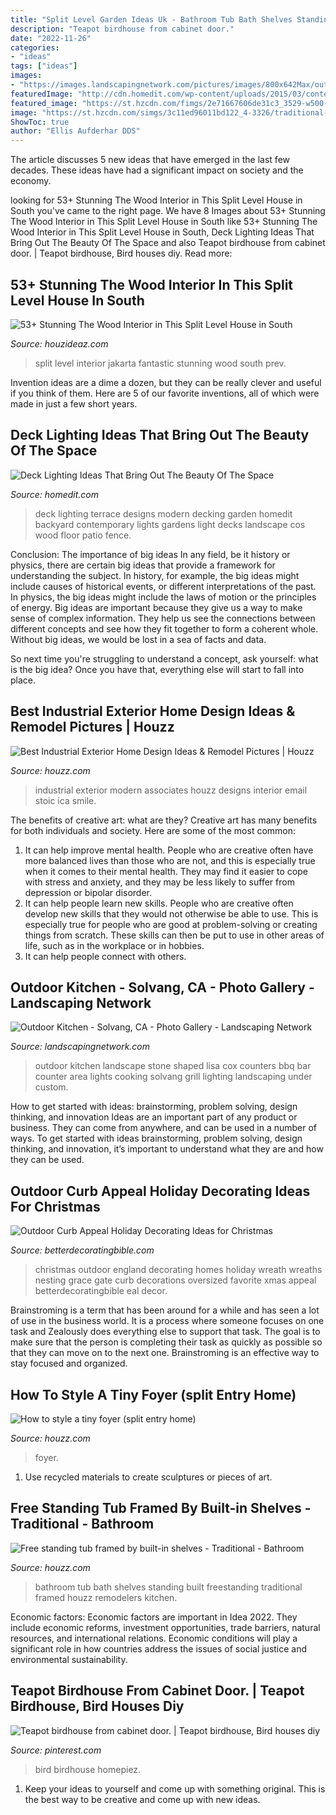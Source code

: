 ```yaml
---
title: "Split Level Garden Ideas Uk - Bathroom Tub Bath Shelves Standing Built Freestanding Traditional Framed Houzz Remodelers Kitchen"
description: "Teapot birdhouse from cabinet door."
date: "2022-11-26"
categories:
- "ideas"
tags: ["ideas"]
images:
- "https://images.landscapingnetwork.com/pictures/images/800x642Max/outdoor-kitchen_7/l-shaped-outdoor-kitchen-stone-counters-lisa-cox-landscape-design_10167.jpg"
featuredImage: "http://cdn.homedit.com/wp-content/uploads/2015/03/contemporary-deck-lighting.jpg"
featured_image: "https://st.hzcdn.com/fimgs/2e71667606de31c3_3529-w500-h666-b0-p0--industrial-exterior.jpg"
image: "https://st.hzcdn.com/simgs/3c11ed96011bd122_4-3326/traditional-bathroom.jpg"
ShowToc: true
author: "Ellis Aufderhar DDS"
---
```



The article discusses 5 new ideas that have emerged in the last few decades. These ideas have had a significant impact on society and the economy.

	

		
looking for 53+ Stunning The Wood Interior in This Split Level House in South you've came to the right page. We have 8 Images about 53+ Stunning The Wood Interior in This Split Level House in South like 53+ Stunning The Wood Interior in This Split Level House in South, Deck Lighting Ideas That Bring Out The Beauty Of The Space and also Teapot birdhouse from cabinet door. | Teapot birdhouse, Bird houses diy. Read more:
		
    
## 53+ Stunning The Wood Interior In This Split Level House In South

<img loading=lazy src="https://houzideaz.com/wp-content/uploads/2018/12/53-Stunning-The-Wood-Interior-in-This-Split-Level-House-in-South-Jakarta-is-Fantastic-3.jpg" onerror="this.onerror=null;this.src='https://tse2.mm.bing.net/th?id=OIP.GAY7p1pb3fQhoDpv6AwqHQHaKR&amp;pid=15.1';" alt="53+ Stunning The Wood Interior in This Split Level House in South">

_Source: houzideaz.com_

>split level interior jakarta fantastic stunning wood south prev. 

	

Invention ideas are a dime a dozen, but they can be really clever and useful if you think of them. Here are 5 of our favorite inventions, all of which were made in just a few short years.

    
## Deck Lighting Ideas That Bring Out The Beauty Of The Space

<img loading=lazy src="http://cdn.homedit.com/wp-content/uploads/2015/03/contemporary-deck-lighting.jpg" onerror="this.onerror=null;this.src='https://tse3.mm.bing.net/th?id=OIP.rMSoI6fgQbGg8zVv8mHrogHaE7&amp;pid=15.1';" alt="Deck Lighting Ideas That Bring Out The Beauty Of The Space">

_Source: homedit.com_

>deck lighting terrace designs modern decking garden homedit backyard contemporary lights gardens light decks landscape cos wood floor patio fence. 

	

Conclusion: The importance of big ideas
In any field, be it history or physics, there are certain big ideas that provide a framework for understanding the subject. In history, for example, the big ideas might include causes of historical events, or different interpretations of the past. In physics, the big ideas might include the laws of motion or the principles of energy.
Big ideas are important because they give us a way to make sense of complex information. They help us see the connections between different concepts and see how they fit together to form a coherent whole. Without big ideas, we would be lost in a sea of facts and data.

So next time you're struggling to understand a concept, ask yourself: what is the big idea? Once you have that, everything else will start to fall into place.

    
## Best Industrial Exterior Home Design Ideas &amp; Remodel Pictures | Houzz

<img loading=lazy src="https://st.hzcdn.com/fimgs/2e71667606de31c3_3529-w500-h666-b0-p0--industrial-exterior.jpg" onerror="this.onerror=null;this.src='https://tse1.mm.bing.net/th?id=OIP.hRRDGPaU1RLrrTQup7-5TAHaJ3&amp;pid=15.1';" alt="Best Industrial Exterior Home Design Ideas &amp; Remodel Pictures | Houzz">

_Source: houzz.com_

>industrial exterior modern associates houzz designs interior email stoic ica smile. 

	

The benefits of creative art: what are they?
Creative art has many benefits for both individuals and society. Here are some of the most common: 
1) It can help improve mental health. People who are creative often have more balanced lives than those who are not, and this is especially true when it comes to their mental health. They may find it easier to cope with stress and anxiety, and they may be less likely to suffer from depression or bipolar disorder.
2) It can help people learn new skills. People who are creative often develop new skills that they would not otherwise be able to use. This is especially true for people who are good at problem-solving or creating things from scratch. These skills can then be put to use in other areas of life, such as in the workplace or in hobbies.
3) It can help people connect with others.

    
## Outdoor Kitchen - Solvang, CA - Photo Gallery - Landscaping Network

<img loading=lazy src="https://images.landscapingnetwork.com/pictures/images/800x642Max/outdoor-kitchen_7/l-shaped-outdoor-kitchen-stone-counters-lisa-cox-landscape-design_10167.jpg" onerror="this.onerror=null;this.src='https://tse1.mm.bing.net/th?id=OIP.AFEbrCLVpBGRZg34PaBg_QHaE7&amp;pid=15.1';" alt="Outdoor Kitchen - Solvang, CA - Photo Gallery - Landscaping Network">

_Source: landscapingnetwork.com_

>outdoor kitchen landscape stone shaped lisa cox counters bbq bar counter area lights cooking solvang grill lighting landscaping under custom. 

	

How to get started with ideas: brainstorming, problem solving, design thinking, and innovation
Ideas are an important part of any product or business. They can come from anywhere, and can be used in a number of ways. To get started with ideas brainstorming, problem solving, design thinking, and innovation, it’s important to understand what they are and how they can be used.

    
## Outdoor Curb Appeal Holiday Decorating Ideas For Christmas

<img loading=lazy src="http://betterdecoratingbible.com/wp-content/uploads/2016/11/outdoor-christmas-decorating-ideas-large-wreath-on-gate.jpg" onerror="this.onerror=null;this.src='https://tse3.mm.bing.net/th?id=OIP.JbNW23tNq-kvNscI0_U1CQHaLH&amp;pid=15.1';" alt="Outdoor Curb Appeal Holiday Decorating Ideas for Christmas">

_Source: betterdecoratingbible.com_

>christmas outdoor england decorating homes holiday wreath wreaths nesting grace gate curb decorations oversized favorite xmas appeal betterdecoratingbible eal decor. 

	

Brainstroming is a term that has been around for a while and has seen a lot of use in the business world. It is a process where someone focuses on one task and Zealously does everything else to support that task. The goal is to make sure that the person is completing their task as quickly as possible so that they can move on to the next one. Brainstroming is an effective way to stay focused and organized.

    
## How To Style A Tiny Foyer (split Entry Home)

<img loading=lazy src="https://st.hzcdn.com/fimgs/7b12d2b20f749a8e_7330-w500-h667-b0-p0--.jpg" onerror="this.onerror=null;this.src='https://tse3.mm.bing.net/th?id=OIP.X3lJ6NYb9zMGZPhXVezKggHaJ4&amp;pid=15.1';" alt="How to style a tiny foyer (split entry home)">

_Source: houzz.com_

>foyer. 

	

1. Use recycled materials to create sculptures or pieces of art.

    
## Free Standing Tub Framed By Built-in Shelves - Traditional - Bathroom

<img loading=lazy src="https://st.hzcdn.com/simgs/3c11ed96011bd122_4-3326/traditional-bathroom.jpg" onerror="this.onerror=null;this.src='https://tse2.mm.bing.net/th?id=OIP.5dIpFw0u49CS_uSLigv9kgHaJ6&amp;pid=15.1';" alt="Free standing tub framed by built-in shelves - Traditional - Bathroom">

_Source: houzz.com_

>bathroom tub bath shelves standing built freestanding traditional framed houzz remodelers kitchen. 

	

Economic factors:
Economic factors are important in Idea 2022. They include economic reforms, investment opportunities, trade barriers, natural resources, and international relations. Economic conditions will play a significant role in how countries address the issues of social justice and environmental sustainability.

    
## Teapot Birdhouse From Cabinet Door. | Teapot Birdhouse, Bird Houses Diy

<img loading=lazy src="https://i.pinimg.com/736x/0d/fa/0a/0dfa0ac2affd6f5f57546436a90accea.jpg" onerror="this.onerror=null;this.src='https://tse4.mm.bing.net/th?id=OIP.P2XedevERQgxE5-O0x3QDAHaJM&amp;pid=15.1';" alt="Teapot birdhouse from cabinet door. | Teapot birdhouse, Bird houses diy">

_Source: pinterest.com_

>bird birdhouse homepiez. 

	

1. Keep your ideas to yourself and come up with something original. This is the best way to be creative and come up with new ideas.

